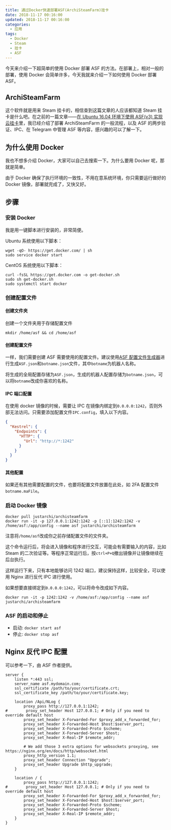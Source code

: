 ```yaml
---
title: 通过Docker快速部署ASF(ArchiSteamFarm)挂卡
date: 2018-11-17 00:16:00
updated: 2018-11-17 00:16:00
categories:
  - 应用
tags:
  - Docker
  - Steam
  - 挂卡
  - ASF
---
```


今天来介绍一下超简单的使用 Docker 部署 ASF 的方法。在部署上，相对一般的部署，使用 Docker 会简单许多，今天我就来介绍一下如何使用 Docker 部署 ASF。

<!--more-->

## ArchiSteamFarm

这个软件就是用来 Steam 挂卡的，相信查到这篇文章的人应该都知道 Steam 挂卡是什么吧。在之前的一篇文章——[在 Ubuntu 16.04 环境下使用 ASF(v3) 实现云挂卡](/2018/08/08/asf-steam/)里，我已经介绍了部署 ArchiSteamFarm 的一般流程，以及 ASF 的两步验证、IPC、在 Telegram 中管理 ASF 等内容，感兴趣的可以了解一下。

## 为什么使用 Docker

我也不想多介绍 Docker，大家可以自己去搜索一下。为什么要用 Docker 呢，那就是简单。

由于 Docker 确保了执行环境的一致性，不用在意系统环境，你只需要运行做好的 Docker 镜像，部署就完成了，又快又好。

## 步骤

### 安装 Docker

我是用一键脚本进行安装的，非常简便。

Ubuntu 系统使用以下脚本：

```shell
wget -qO- https://get.docker.com/ | sh
sudo service docker start
```

CentOS 系统使用以下脚本：

```shell
curl -fsSL https://get.docker.com -o get-docker.sh
sudo sh get-docker.sh
sudo systemctl start docker
```

### 创建配置文件

#### 创建文件夹

创建一个文件夹用于存储配置文件

```shell
mkdir /home/asf && cd /home/asf
```

#### 创建配置文件

一样，我们需要创建 ASF 需要使用的配置文件。建议使用[ASF 配置文件生成器](https://justarchinet.github.io/ASF-WebConfigGenerator/#/)进行生成`ASF.json`和`botname.json`文件，其中`botname`为机器人名称。

将生成的全局配置存储为`ASF.json`，生成的机器人配置存储为`botname.json`，可以将`botname`改成你喜欢的名称。

#### IPC 端口配置

在使用 docker 镜像的时候，需要让 IPC 在镜像内绑定到`0.0.0.0:1242`，否则外部无法访问。只需要添加配置文件`IPC.config`，填入以下内容。

```json
{
  "Kestrel": {
    "Endpoints": {
      "HTTP": {
        "Url": "http://*:1242"
      }
    }
  }
}
```

#### 其他配置

如果还有其他需要配置的文件，也要将配置文件放置在此处，如 2FA 配置文件`botname.maFile`。

### 启动 Docker 镜像

```
docker pull justarchi/archisteamfarm
docker run -it -p 127.0.0.1:1242:1242 -p [::1]:1242:1242 -v /home/asf:/app/config --name asf justarchi/archisteamfarm
```

注意将`/home/asf`改成你之前存储配置文件的文件夹。

这个命令运行后，将会进入镜像和程序进行交互，可能会有需要输入的内容，比如 Steam 的二次验证等。等程序正常运行后，按`ctrl+P+Q`撤出镜像并让镜像继续在后台执行。

这样运行下来，只有本地能够访问 1242 端口，建议保持这样，比较安全，可以使用 Nginx 进行反代 IPC 进行使用。

如果想要直接绑定到`0.0.0.0:1242`，可以将命令改成如下内容。

```
docker run -it -p 1242:1242 -v /home/asf:/app/config --name asf justarchi/archisteamfarm
```

### ASF 的启动和停止

- 启动: `docker start asf`
- 停止: `docker stop asf`

## Nginx 反代 IPC 配置

可以参考一下，由 ASF 作者提供。

```
server {
    listen *:443 ssl;
    server_name asf.mydomain.com;
    ssl_certificate /path/to/your/certificate.crt;
    ssl_certificate_key /path/to/your/certificate.key;

    location /Api/NLog {
        proxy_pass http://127.0.0.1:1242;
#        proxy_set_header Host 127.0.0.1; # Only if you need to override default host
        proxy_set_header X-Forwarded-For $proxy_add_x_forwarded_for;
        proxy_set_header X-Forwarded-Host $host:$server_port;
        proxy_set_header X-Forwarded-Proto $scheme;
        proxy_set_header X-Forwarded-Server $host;
        proxy_set_header X-Real-IP $remote_addr;

        # We add those 3 extra options for websockets proxying, see https://nginx.org/en/docs/http/websocket.html
        proxy_http_version 1.1;
        proxy_set_header Connection "Upgrade";
        proxy_set_header Upgrade $http_upgrade;
    }

    location / {
        proxy_pass http://127.0.0.1:1242;
#        proxy_set_header Host 127.0.0.1; # Only if you need to override default host
        proxy_set_header X-Forwarded-For $proxy_add_x_forwarded_for;
        proxy_set_header X-Forwarded-Host $host:$server_port;
        proxy_set_header X-Forwarded-Proto $scheme;
        proxy_set_header X-Forwarded-Server $host;
        proxy_set_header X-Real-IP $remote_addr;
    }
}
```
